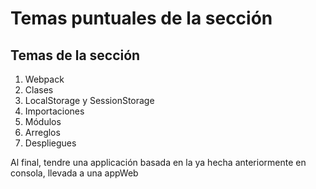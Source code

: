 # Temas puntuales de la sección
## Temas de la sección

1. Webpack
2. Clases
3. LocalStorage y SessionStorage
4. Importaciones
5. Módulos
6. Arreglos
7. Despliegues

Al final, tendre una applicación basada en la ya hecha anteriormente en consola, llevada a una appWeb
